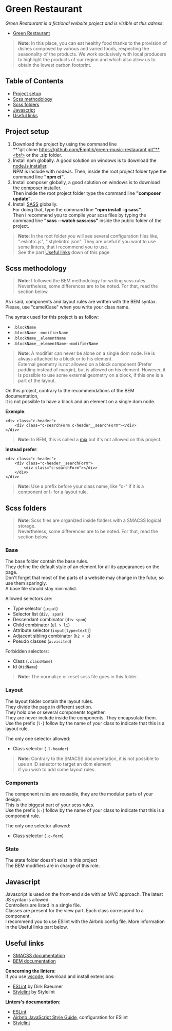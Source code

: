 # Green Restaurant
*Green Restaurant is a fictional website project and is visible at this adress*:
- [Green Restaurant](https://green-music-restaurant.herokuapp.com/)

> **Note**: In this place, you can eat healthy food thanks to the provision of dishes composed by various and varied foods, respecting the seasonality of the products. We work exclusively with local producers to highlight the products of our region and which also allow us to obtain the lowest carbon footprint.

## Table of Contents
- [Project setup](#setup)
- [Scss methodology](#scssMethodology)
- [Scss folders](#scssFolders)
- [Javascript](#javascript)
- [Useful links](#usefulLinks)

## <a id="setup">Project setup</a>
1. Download the project by using the command line<br/> 
**"git clone https://github.com/Emptik/green-music-restaurant.git"**<br/>
or the .zip folder.
2. Install npm globally. A good solution on windows is to download the [nodeJs installer](https://nodejs.org/en/download/).<br/>
NPM is include with nodeJs. Then, inside the root project folder type the command line **"npm ci"**.
3. Install composer globally, a good solution on windows is to download the [composer installer](https://getcomposer.org/download/).<br/>
Then inside the root project folder type the command line **"composer update"**.
4. Install [SASS](https://sass-lang.com/install) globally.<br/>
For doing that, type the command line **"npm install -g sass"**.<br/>
Then i recommend you to compile your scss files by typing the command line **"sass --watch sass:css"** inside the public folder of the project.

> **Note**: In the root folder you will see several configuration files like,<br/>
".eslintrc.js", ".stylelintrc.json".
They are useful if you want to use some linters, that i recommend you to use.<br/>
See the part [Useful links](#usefulLinks) down of this page.

## <a id="scssMethodology">Scss methodology</a>
> **Note**: I followed the BEM methodology for writing scss rules.<br/>
Nevertheless, some differences are to be noted. For that, read the section below.

As i said, components and layout rules are written with the BEM syntax.<br/>
Please, use "camelCase" when you write your class name.

The syntax used for this project is as follow:
- `.blockName`
- `.blockName--modifierName`
- `.blockName__elementName`
- `.blockName__elementName--modifierName`

> **Note**: A modifier can never be alone on a single dom node. He is always attached to a block or to his element.<br/>
External geometry is not allowed on a block component (Prefer padding instead of margin), but is allowed on his element.
However, it is possible to use some external geometry on a block, if this one is a part of the layout.

On this project, contrary to the recommendations of the BEM documentation,<br/>
it is not possible to have a block and an element on a single dom node.

**Exemple**:

```
<div class="c-header">
    <div class="c-searchForm c-header__searchForm"></div>
</div>
```

> **Note**: In BEM, this is called a [mix](https://en.bem.info/methodology/css/#mixes) but it's not allowed on this project.

**Instead prefer**:

```
<div class="c-header">
    <div class="c-header__searchForm">
        <div class="c-searchForm"></div>
    </div>
</div>
```

> **Note**: Use a prefix before your class name, like "c-" if it is a component or l- for a layout rule.

## <a id="scssFolders">Scss folders</a>
> **Note**: Scss files are organized inside folders with a SMACSS logical storage.<br/>
Nevertheless, some differences are to be noted. For that, read the section below.

### Base
The base folder contain the base rules.<br/>
They define the default style of an element for all its appearances on the page.<br/>
Don't forget that most of the parts of a website may change in the futur, so use them sparingly.<br/>
A base file should stay minimalist.

Allowed selectors are:
- Type selector (`input`)
- Selector list (`div, span`)
- Descendant combinator (`div span`)
- Child combinator (`ul > li`)
- Attribute selector (`input[type=text]`)
- Adjacent sibling combinator (`h2 + p`)
- Pseudo classes (`a:visited`)

Forbidden selectors:
- Class (`.className`)
- Id (`#idName`)

> **Note**: The normalize or reset scss file goes in this folder.

### Layout
The layout folder contain the layout rules.<br/>
They divide the page in different section.<br/>
They hold one or several components together.<br/>
They are never include inside the components. They encapsulate them.<br/>
Use the prefix (`l-`) follow by the name of your class to indicate that this is a layout rule.

The only one selector allowed:
- Class selector (`.l-header`)

> **Note**: Contrary to the SMACSS documentation, it is not possible to use an ID selector to target an dom element<br/>
if you wish to add some layout rules.

### Components
The component rules are reusable, they are the modular parts of your design.<br/>
This is the biggest part of your scss rules.<br/>
Use the prefix (`c-`) follow by the name of your class to indicate that this is a component rule.

The only one selector allowed:
- Class selector (`.c-form`)

### State
The state folder doesn't exist in this project<br/>
The BEM modifiers are in charge of this role.

## <a id="javascript">Javascript</a>
Javascript is used on the front-end side with an MVC approach. The latest JS syntax is allowed.<br/>
Controllers are listed in a single file.<br/>
Classes are present for the view part. Each class correspond to a component.<br/>
I recommend you to use ESlint with the Airbnb config file. More information in the Useful links part below.

## <a id="usefulLinks">Useful links</a>
- [SMACSS documentation](http://smacss.com/)
- [BEM documentation](https://en.bem.info/methodology/quick-start/)

**Concerning the linters**:<br/>
If you use [vscode](https://code.visualstudio.com/), download and install extensions:
- [ESLint](https://marketplace.visualstudio.com/items?itemName=dbaeumer.vscode-eslint) by Dirk Baeumer
- [Stylelint](https://marketplace.visualstudio.com/items?itemName=stylelint.vscode-stylelint) by Stylelint

**Linters's documentation**:<br/>
- [ESLint](https://eslint.org/)
- [Airbnb JavaScript Style Guide](https://github.com/airbnb/javascript), configuration for ESlint
- [Stylelint](https://stylelint.io/)
